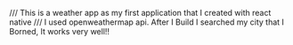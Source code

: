  /// This is a weather app as my first application that I created with react native ///
I used openweathermap api.
After I Build I searched my city that I Borned, It works very well!!
